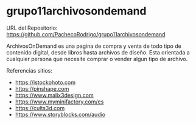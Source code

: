 # grupo11archivosondemand

URL del Repositorio: https://github.com/PachecoRodrigo/grupo11archivosondemand

ArchivosOnDemand es una pagina de compra y venta de todo tipo de contenido digital, desde libros hasta archivos de diseño. Esta orientada a cualquier persona que necesite comprar o vender algun tipo de archivo.

Referencias sitios:
- https://istockphoto.com
- https://pinshape.com
- https://www.malix3design.com
- https://www.myminifactory.com/es
- https://cults3d.com
- https://www.storyblocks.com/audio

